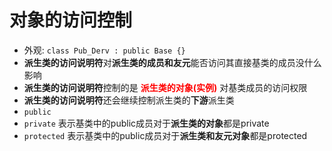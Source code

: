 # 对象的访问控制

- 外观: `class Pub_Derv : public Base {}`
- **派生类的访问说明符**对**派生类的成员和友元**能否访问其直接基类的成员没什么影响
- **派生类的访问说明符**控制的是 <font color="red">**派生类的对象(实例)**</font> 对基类成员的访问权限
- **派生类的访问说明符**还会继续控制派生类的**下游**派生类
- `public`
- `private` 表示基类中的public成员对于**派生类的对象**都是private
- `protected` 表示基类中的public成员对于**派生类和友元对象**都是protected